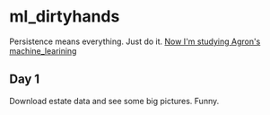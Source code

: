 # ml_dirtyhands
Persistence means  everything. Just do it.
[Now I'm studying Agron's machine_learining](https://github.com/ageron/handson-ml "Agron's github website")
## Day 1
Download estate data and see some big pictures. Funny.
